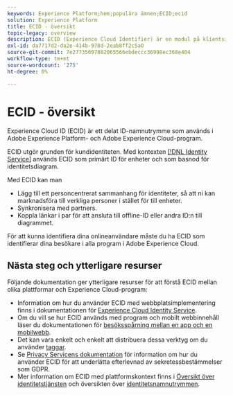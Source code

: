 ```yaml
---
keywords: Experience Platform;hem;populära ämnen;ECID;ecid
solution: Experience Platform
title: ECID - översikt
topic-legacy: overview
description: ECID (Experience Cloud Identifier) är en modul på klientsidan som ger tillgång till identitetshantering och som tillhandahåller tre primära funktioner.
exl-id: da7717d2-da2e-414b-978d-2eab8ff2c5a0
source-git-commit: 7e27735697882065566ebdeccc36998ec368e404
workflow-type: tm+mt
source-wordcount: '275'
ht-degree: 0%

---
```


# ECID - översikt

Experience Cloud ID (ECID) är ett delat ID-namnutrymme som används i Adobe Experience Platform- och Adobe Experience Cloud-program.

ECID utgör grunden för kundidentiteten. Med kontexten [[!DNL Identity Service]](./home.md) används ECID som primärt ID för enheter och som basnod för identitetsdiagram.

Med ECID kan man

* Lägg till ett personcentrerat sammanhang för identiteter, så att ni kan marknadsföra till verkliga personer i stället för till enheter.
* Synkronisera med partners.
* Koppla länkar i par för att ansluta till offline-ID eller andra ID:n till diagrammet.

För att kunna identifiera dina onlineanvändare måste du ha ECID som identifierar dina besökare i alla program i Adobe Experience Cloud.

## Nästa steg och ytterligare resurser

Följande dokumentation ger ytterligare resurser för att förstå ECID mellan olika plattformar och Experience Cloud-program:

* Information om hur du använder ECID med webbplatsimplementering finns i dokumentationen för [Experience Cloud Identity Service](https://experienceleague.adobe.com/docs/id-service/using/home.html?lang=en).
* Om du vill se hur ECID används med program och mobilt webbinnehåll läser du dokumentationen för [besöksspårning mellan en app och en mobilwebb](https://experienceleague.adobe.com/docs/mobile-services/ios/sdk-reference-ios/hybrid-app.html?lang=en#sdk-reference-ios).
* Det kan vara enkelt och enkelt att distribuera dessa verktyg om du använder [taggar](../tags/home.md).
* Se [Privacy Servicens dokumentation](../privacy-service/identity-data.md) för information om hur du använder ECID för att underlätta efterlevnad av sekretessbestämmelser som GDPR.
* Mer information om ECID med plattformskontext finns i [Översikt över identitetstjänsten](./home.md) och översikten över [identitetsnamnutrymmen](./namespaces.md).